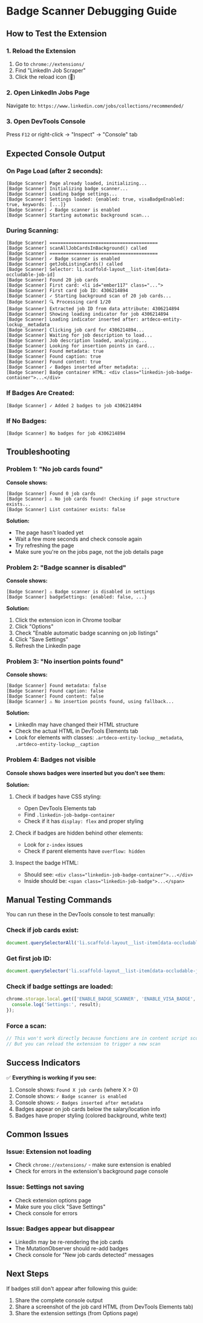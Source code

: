 # Badge Scanner Debugging Guide

## How to Test the Extension

### 1. Reload the Extension
1. Go to `chrome://extensions/`
2. Find "LinkedIn Job Scraper"
3. Click the reload icon (🔄)

### 2. Open LinkedIn Jobs Page
Navigate to: `https://www.linkedin.com/jobs/collections/recommended/`

### 3. Open DevTools Console
Press `F12` or right-click → "Inspect" → "Console" tab

## Expected Console Output

### On Page Load (after 2 seconds):
```
[Badge Scanner] Page already loaded, initializing...
[Badge Scanner] Initializing badge scanner...
[Badge Scanner] Loading badge settings...
[Badge Scanner] Settings loaded: {enabled: true, visaBadgeEnabled: true, keywords: [...]}
[Badge Scanner] ✓ Badge scanner is enabled
[Badge Scanner] Starting automatic background scan...
```

### During Scanning:
```
[Badge Scanner] ========================================
[Badge Scanner] scanAllJobCardsInBackground() called
[Badge Scanner] ========================================
[Badge Scanner] ✓ Badge scanner is enabled
[Badge Scanner] getJobListingCards() called
[Badge Scanner] Selector: li.scaffold-layout__list-item[data-occludable-job-id]
[Badge Scanner] Found 20 job cards
[Badge Scanner] First card: <li id="ember117" class="...">
[Badge Scanner] First card job ID: 4306214894
[Badge Scanner] ✓ Starting background scan of 20 job cards...
[Badge Scanner] 🔍 Processing card 1/20
[Badge Scanner] Extracted job ID from data attribute: 4306214894
[Badge Scanner] Showing loading indicator for job 4306214894
[Badge Scanner] Loading indicator inserted after: artdeco-entity-lockup__metadata
[Badge Scanner] Clicking job card for 4306214894...
[Badge Scanner] Waiting for job description to load...
[Badge Scanner] Job description loaded, analyzing...
[Badge Scanner] Looking for insertion points in card...
[Badge Scanner] Found metadata: true
[Badge Scanner] Found caption: true
[Badge Scanner] Found content: true
[Badge Scanner] ✓ Badges inserted after metadata: ...
[Badge Scanner] Badge container HTML: <div class="linkedin-job-badge-container">...</div>
```

### If Badges Are Created:
```
[Badge Scanner] ✓ Added 2 badges to job 4306214894
```

### If No Badges:
```
[Badge Scanner] No badges for job 4306214894
```

## Troubleshooting

### Problem 1: "No job cards found"
**Console shows:**
```
[Badge Scanner] Found 0 job cards
[Badge Scanner] ⚠️ No job cards found! Checking if page structure exists...
[Badge Scanner] List container exists: false
```

**Solution:**
- The page hasn't loaded yet
- Wait a few more seconds and check console again
- Try refreshing the page
- Make sure you're on the jobs page, not the job details page

### Problem 2: "Badge scanner is disabled"
**Console shows:**
```
[Badge Scanner] ⚠️ Badge scanner is disabled in settings
[Badge Scanner] badgeSettings: {enabled: false, ...}
```

**Solution:**
1. Click the extension icon in Chrome toolbar
2. Click "Options"
3. Check "Enable automatic badge scanning on job listings"
4. Click "Save Settings"
5. Refresh the LinkedIn page

### Problem 3: "No insertion points found"
**Console shows:**
```
[Badge Scanner] Found metadata: false
[Badge Scanner] Found caption: false
[Badge Scanner] Found content: false
[Badge Scanner] ⚠️ No insertion points found, using fallback...
```

**Solution:**
- LinkedIn may have changed their HTML structure
- Check the actual HTML in DevTools Elements tab
- Look for elements with classes: `.artdeco-entity-lockup__metadata`, `.artdeco-entity-lockup__caption`

### Problem 4: Badges not visible
**Console shows badges were inserted but you don't see them:**

**Solution:**
1. Check if badges have CSS styling:
   - Open DevTools Elements tab
   - Find `.linkedin-job-badge-container`
   - Check if it has `display: flex` and proper styling
   
2. Check if badges are hidden behind other elements:
   - Look for `z-index` issues
   - Check if parent elements have `overflow: hidden`

3. Inspect the badge HTML:
   - Should see: `<div class="linkedin-job-badge-container">...</div>`
   - Inside should be: `<span class="linkedin-job-badge">...</span>`

## Manual Testing Commands

You can run these in the DevTools console to test manually:

### Check if job cards exist:
```javascript
document.querySelectorAll('li.scaffold-layout__list-item[data-occludable-job-id]').length
```

### Get first job ID:
```javascript
document.querySelector('li.scaffold-layout__list-item[data-occludable-job-id]').getAttribute('data-occludable-job-id')
```

### Check if badge settings are loaded:
```javascript
chrome.storage.local.get(['ENABLE_BADGE_SCANNER', 'ENABLE_VISA_BADGE', 'BADGE_KEYWORDS'], (result) => {
  console.log('Settings:', result);
});
```

### Force a scan:
```javascript
// This won't work directly because functions are in content script scope
// But you can reload the extension to trigger a new scan
```

## Success Indicators

✅ **Everything is working if you see:**
1. Console shows: `Found X job cards` (where X > 0)
2. Console shows: `✓ Badge scanner is enabled`
3. Console shows: `✓ Badges inserted after metadata`
4. Badges appear on job cards below the salary/location info
5. Badges have proper styling (colored background, white text)

## Common Issues

### Issue: Extension not loading
- Check `chrome://extensions/` - make sure extension is enabled
- Check for errors in the extension's background page console

### Issue: Settings not saving
- Check extension options page
- Make sure you click "Save Settings"
- Check console for errors

### Issue: Badges appear but disappear
- LinkedIn may be re-rendering the job cards
- The MutationObserver should re-add badges
- Check console for "New job cards detected" messages

## Next Steps

If badges still don't appear after following this guide:
1. Share the complete console output
2. Share a screenshot of the job card HTML (from DevTools Elements tab)
3. Share the extension settings (from Options page)

